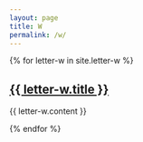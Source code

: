 ```yaml
---
layout: page
title: W
permalink: /w/
---
```

{% for letter-w in site.letter-w %}
<h2><a href="{{ letter-w.url }}">{{ letter-w.title }}</a></h2>

{{ letter-w.content }}

{% endfor %}